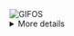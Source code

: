 <div align="justify">
<picture>
    <source media="(prefers-color-scheme: dark)" srcset="https://i.ibb.co/HBQQfZP/output-gif.gif">
    <source media="(prefers-color-scheme: light)" srcset="https://i.ibb.co/HBQQfZP/output-gif.gif">
    <img alt="GIFOS" src="https://i.ibb.co/HBQQfZP/output-gif.gif">
</picture>

<details>
<summary>More details</summary>

+ Currently being a Svelte junky
+ I love tailwindcss
+ Firebase? Supabase
+ Oh, and mongodb too

<div>
   Find me on discord: @mrajr :) 
</div>

</details>
</div>
</div>
